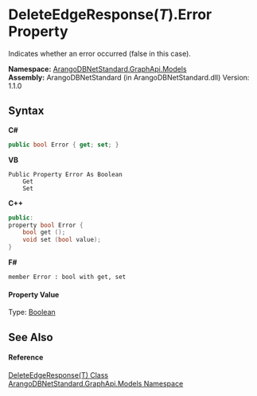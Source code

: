 # DeleteEdgeResponse(*T*).Error Property 
 

Indicates whether an error occurred (false in this case).

**Namespace:**&nbsp;<a href="6fb2338d-d8f7-f9c1-2056-1702fe9bf954">ArangoDBNetStandard.GraphApi.Models</a><br />**Assembly:**&nbsp;ArangoDBNetStandard (in ArangoDBNetStandard.dll) Version: 1.1.0

## Syntax

**C#**<br />
``` C#
public bool Error { get; set; }
```

**VB**<br />
``` VB
Public Property Error As Boolean
	Get
	Set
```

**C++**<br />
``` C++
public:
property bool Error {
	bool get ();
	void set (bool value);
}
```

**F#**<br />
``` F#
member Error : bool with get, set

```


#### Property Value
Type: <a href="https://docs.microsoft.com/dotnet/api/system.boolean" target="_blank" rel="noopener noreferrer">Boolean</a>

## See Also


#### Reference
<a href="deee503e-297c-9ade-39bd-8759ca2b7bc2">DeleteEdgeResponse(T) Class</a><br /><a href="6fb2338d-d8f7-f9c1-2056-1702fe9bf954">ArangoDBNetStandard.GraphApi.Models Namespace</a><br />